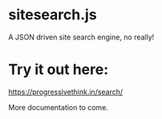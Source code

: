 # sitesearch.js
A JSON driven site search engine, no really!

# Try it out here:
https://progressivethink.in/search/

More documentation to come.